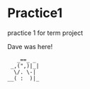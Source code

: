 # Practice1
practice 1 for term project

Dave was here!
```
   _==_ _
 _,(",)|_|
  \/. \-|
__( :  )|_ 
```
